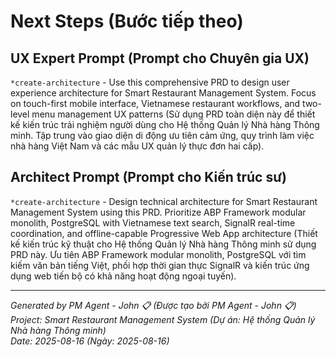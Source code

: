 # Next Steps (Bước tiếp theo)

## UX Expert Prompt (Prompt cho Chuyên gia UX)
`*create-architecture` - Use this comprehensive PRD to design user experience architecture for Smart Restaurant Management System. Focus on touch-first mobile interface, Vietnamese restaurant workflows, and two-level menu management UX patterns (Sử dụng PRD toàn diện này để thiết kế kiến trúc trải nghiệm người dùng cho Hệ thống Quản lý Nhà hàng Thông minh. Tập trung vào giao diện di động ưu tiên cảm ứng, quy trình làm việc nhà hàng Việt Nam và các mẫu UX quản lý thực đơn hai cấp).

## Architect Prompt (Prompt cho Kiến trúc sư)
`*create-architecture` - Design technical architecture for Smart Restaurant Management System using this PRD. Prioritize ABP Framework modular monolith, PostgreSQL with Vietnamese text search, SignalR real-time coordination, and offline-capable Progressive Web App architecture (Thiết kế kiến trúc kỹ thuật cho Hệ thống Quản lý Nhà hàng Thông minh sử dụng PRD này. Ưu tiên ABP Framework modular monolith, PostgreSQL với tìm kiếm văn bản tiếng Việt, phối hợp thời gian thực SignalR và kiến trúc ứng dụng web tiến bộ có khả năng hoạt động ngoại tuyến).

---

*Generated by PM Agent - John 📋 (Được tạo bởi PM Agent - John 📋)*  
*Project: Smart Restaurant Management System (Dự án: Hệ thống Quản lý Nhà hàng Thông minh)*  
*Date: 2025-08-16 (Ngày: 2025-08-16)*